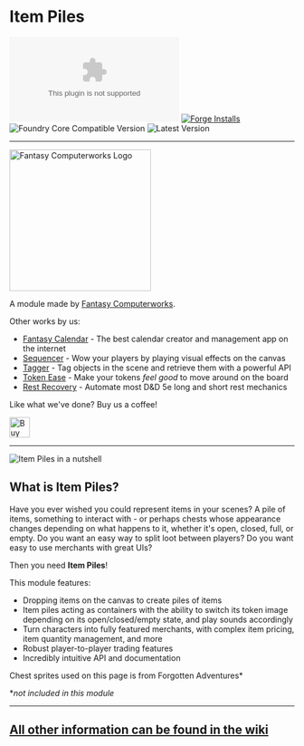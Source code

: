 # Item Piles

![Latest Release Download Count](https://img.shields.io/github/downloads/fantasycalendar/FoundryVTT-ItemPiles/latest/module.zip?color=2b82fc&label=DOWNLOADS&style=for-the-badge) [![Forge Installs](https://img.shields.io/badge/dynamic/json?label=Forge%20Installs&query=package.installs&suffix=%25&url=https%3A%2F%2Fforge-vtt.com%2Fapi%2Fbazaar%2Fpackage%2Fitem-piles&colorB=006400&style=for-the-badge)](https://forge-vtt.com/bazaar#package=item-piles) ![Foundry Core Compatible Version](https://img.shields.io/badge/dynamic/json.svg?url=https%3A%2F%2Fgithub.com%2Ffantasycalendar%2FFoundryVTT-ItemPiles%2Freleases%2Flatest%2Fdownload%2Fmodule.json&label=Foundry%20Version&query=$.compatibility.minimum&colorB=orange&style=for-the-badge) ![Latest Version](https://img.shields.io/badge/dynamic/json.svg?url=https%3A%2F%2Fgithub.com%2Ffantasycalendar%2FFoundryVTT-ItemPiles%2Freleases%2Flatest%2Fdownload%2Fmodule.json&label=Latest%20Release&prefix=v&query=$.version&colorB=red&style=for-the-badge)

---

<img src="https://app.fantasy-calendar.com/resources/computerworks-logo-full.png" alt="Fantasy Computerworks Logo" style="width:250px;"/>

A module made by [Fantasy Computerworks](http://fantasycomputer.works/).

Other works by us:

- [Fantasy Calendar](https://app.fantasy-calendar.com) - The best calendar creator and management app on the internet
- [Sequencer](https://foundryvtt.com/packages/sequencer) - Wow your players by playing visual effects on the canvas
- [Tagger](https://foundryvtt.com/packages/tagger) - Tag objects in the scene and retrieve them with a powerful API
- [Token Ease](https://foundryvtt.com/packages/token-ease) - Make your tokens _feel good_ to move around on the board
- [Rest Recovery](https://foundryvtt.com/packages/rest-recovery) - Automate most D&D 5e long and short rest mechanics

Like what we've done? Buy us a coffee!

<a href='https://ko-fi.com/H2H2LCCQ' target='_blank'><img height='36' style='border:0px;height:36px;' src='https://cdn.ko-fi.com/cdn/kofi1.png?v=3' border='0' alt='Buy Me a Coffee at ko-fi.com' /></a>

---

![Item Piles in a nutshell](docs/images/intro.jpg)

## What is Item Piles?

Have you ever wished you could represent items in your scenes? A pile of items, something to interact with - or perhaps
chests whose appearance changes depending on what happens to it, whether it's open, closed, full, or empty. Do you want
an easy way to split loot between players? Do you want easy to use merchants with great UIs?

Then you need **Item Piles**!

This module features:

* Dropping items on the canvas to create piles of items
* Item piles acting as containers with the ability to switch its token image depending on its open/closed/empty state,
  and play sounds accordingly
* Turn characters into fully featured merchants, with complex item pricing, item quantity management, and more
* Robust player-to-player trading features
* Incredibly intuitive API and documentation

Chest sprites used on this page is from Forgotten Adventures*

**not included in this module*

---

## [All other information can be found in the wiki](https://fantasycomputer.works/FoundryVTT-ItemPiles/)